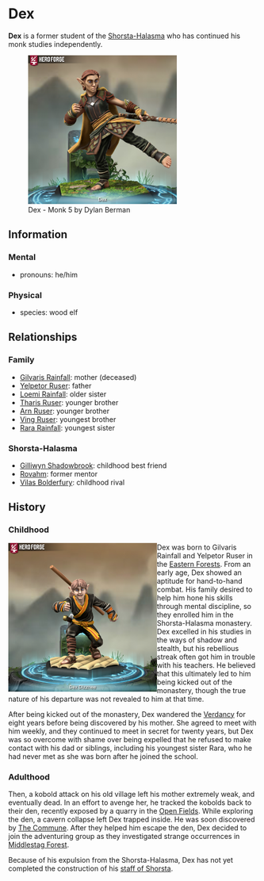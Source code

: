 # Dex

**Dex** is a former student of the [Shorsta-Halasma](../../shorsta-halasma/shorsta-halasma,d) who has continued his monk studies independently.

<figure>
  <img src="dex-monk-5-dylan-berman.png" width="300" alt="Hero Forge 3D model of a male-presenting elf with tan skin, slicked-back red-brown hair, and blue eyes. His facial expression is one of stern determination. He wears leather armor with accents of green and magenta fabric, a yellow cloak, and green trousers. His feet are exposed, and his hands have basic padded wraps for protection. He wields a wooden staff in one hand while raising one foot in a kicking motion." />
  <figcaption>Dex - Monk 5 by Dylan Berman</figcaption>
</figure>

## Information

### Mental

- pronouns: he/him

### Physical

- species: wood elf

## Relationships

### Family

- [Gilvaris Rainfall](../../../ch-2-people-of-mote/societies/verdancy/citizenry/gilvaris-rainfall.md): mother (deceased)
- [Yelpetor Ruser](../../../ch-2-people-of-mote/societies/verdancy/citizenry/yelpetor-ruser.md): father
- [Loemi Rainfall](../../../ch-2-people-of-mote/societies/verdancy/citizenry/loemi-rainfall.md): older sister
- [Tharis Ruser](../../../ch-2-people-of-mote/societies/verdancy/citizenry/tharis-ruser.md): younger brother
- [Arn Ruser](../../../ch-2-people-of-mote/societies/verdancy/citizenry/arn-ruser.md): younger brother
- [Ving Ruser](../../../ch-2-people-of-mote/societies/verdancy/citizenry/ving-ruser.md): youngest brother
- [Rara Rainfall](../../../ch-2-people-of-mote/societies/verdancy/citizenry/rara-rainfall.md): youngest sister

### Shorsta-Halasma

- [Gilliwyn Shadowbrook](../../shorsta-halasma/members/gilliwyn-shadowbrook.md): childhood best friend
- [Rovahm](../../shorsta-halasma/members/rovahm.md): former mentor
- [Vilas Bolderfury](../../shorsta-halasma/members/vilas-boulderfury.md): childhood rival

## History

### Childhood

<img src="dex-monk-3-dylan-berman.png" align="left" width="300" alt="Hero Forge 3D model of a male-presenting elf with pale skin, short pale brown hair, and blue eyes. He has an open-mouthed smile and a friendly facial expression. He wears black monk robes with orange trim and an orange belt with matching hand wraps, brown-strapped lower leg wraps, and brown sandals with open toes and showing his bare feet through the gaps. He has a wooden staff strapped across his back and a sword on his right hip. Artwork by Dylan Berman." />

Dex was born to Gilvaris Rainfall and Yelpetor Ruser in the [Eastern Forests](../../../ch-1-welcome-to-mote/esterfell/lenya/eastern-forests.md). From an early age, Dex showed an aptitude for hand-to-hand combat. His family desired to help him hone his skills through mental discipline, so they enrolled him in the Shorsta-Halasma monastery. Dex excelled in his studies in the ways of shadow and stealth, but his rebellious streak often got him in trouble with his teachers. He believed that this ultimately led to him being kicked out of the monastery, though the true nature of his departure was not revealed to him at that time.

After being kicked out of the monastery, Dex wandered the [Verdancy](../../../ch-2-people-of-mote/societies/verdancy) for eight years before being discovered by his mother. She agreed to meet with him weekly, and they continued to meet in secret for twenty years, but Dex was so overcome with shame over being expelled that he refused to make contact with his dad or siblings, including his youngest sister Rara, who he had never met as she was born after he joined the school.

### Adulthood

Then, a kobold attack on his old village left his mother extremely weak, and eventually dead. In an effort to avenge her, he tracked the kobolds back to their den, recently exposed by a quarry in the [Open Fields](../../../ch-1-welcome-to-mote/esterfell/lenya/open-fields.md). While exploring the den, a cavern collapse left Dex trapped inside. He was soon discovered by [The Commune](../the-commune.md). After they helped him escape the den, Dex decided to join the adventuring group as they investigated strange occurrences in [Middlestag Forest](../../../ch-1-welcome-to-mote/esterfell/lenya/middlestag-forest.md).

Because of his expulsion from the Shorsta-Halasma, Dex has not yet completed the construction of his [staff of Shorsta](../../../ch-6-mote-treasures/magic-items/staff-of-shorsta.md).
